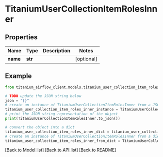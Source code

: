 # TitaniumUserCollectionItemRolesInner


## Properties

Name | Type | Description | Notes
------------ | ------------- | ------------- | -------------
**name** | **str** |  | [optional] 

## Example

```python
from titanium_airflow_client.models.titanium_user_collection_item_roles_inner import TitaniumUserCollectionItemRolesInner

# TODO update the JSON string below
json = "{}"
# create an instance of TitaniumUserCollectionItemRolesInner from a JSON string
titanium_user_collection_item_roles_inner_instance = TitaniumUserCollectionItemRolesInner.from_json(json)
# print the JSON string representation of the object
print(TitaniumUserCollectionItemRolesInner.to_json())

# convert the object into a dict
titanium_user_collection_item_roles_inner_dict = titanium_user_collection_item_roles_inner_instance.to_dict()
# create an instance of TitaniumUserCollectionItemRolesInner from a dict
titanium_user_collection_item_roles_inner_from_dict = TitaniumUserCollectionItemRolesInner.from_dict(titanium_user_collection_item_roles_inner_dict)
```
[[Back to Model list]](../README.md#documentation-for-models) [[Back to API list]](../README.md#documentation-for-api-endpoints) [[Back to README]](../README.md)


